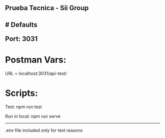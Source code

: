 <h2>Prueba Tecnica - Sii Group <h2>
# Defaults
<p>
Port: 3031
</p>

# Postman Vars: 
<p>
URL = localhost:3031/api-test/
</p>

# Scripts:
<p>
Test: npm run test
</p>
<p>
Run in local: npm run serve
</p>

----------

.env file included only for test reasons
